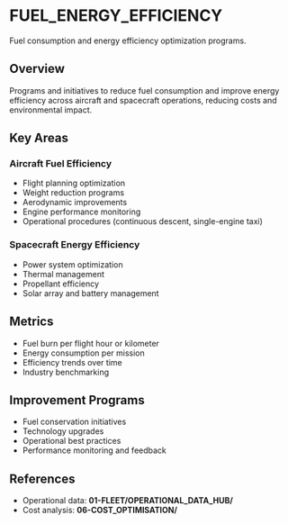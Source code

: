 # FUEL_ENERGY_EFFICIENCY

Fuel consumption and energy efficiency optimization programs.

## Overview

Programs and initiatives to reduce fuel consumption and improve energy efficiency across aircraft and spacecraft operations, reducing costs and environmental impact.

## Key Areas

### Aircraft Fuel Efficiency
- Flight planning optimization
- Weight reduction programs
- Aerodynamic improvements
- Engine performance monitoring
- Operational procedures (continuous descent, single-engine taxi)

### Spacecraft Energy Efficiency
- Power system optimization
- Thermal management
- Propellant efficiency
- Solar array and battery management

## Metrics

- Fuel burn per flight hour or kilometer
- Energy consumption per mission
- Efficiency trends over time
- Industry benchmarking

## Improvement Programs

- Fuel conservation initiatives
- Technology upgrades
- Operational best practices
- Performance monitoring and feedback

## References
- Operational data: **01-FLEET/OPERATIONAL_DATA_HUB/**
- Cost analysis: **06-COST_OPTIMISATION/**
